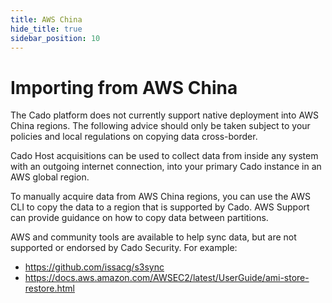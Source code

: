 ```yaml
---
title: AWS China
hide_title: true
sidebar_position: 10
---
```


# Importing from AWS China

The Cado platform does not currently support native deployment into AWS China regions. The following advice should only be taken  subject to your policies and local regulations on copying data cross-border.

Cado Host acquisitions can be used to collect data from inside any system with an outgoing internet connection, into your primary Cado instance in an AWS global region.

To manually acquire data from AWS China regions, you can use the AWS CLI to copy the data to a region that is supported by Cado. AWS Support can provide guidance on how to copy data between partitions. 

AWS and community tools are available to help sync data, but are not supported or endorsed by Cado Security. For example:
- https://github.com/issacg/s3sync
- https://docs.aws.amazon.com/AWSEC2/latest/UserGuide/ami-store-restore.html